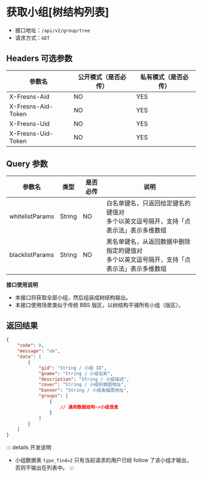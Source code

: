 # 获取小组[树结构列表]

- 接口地址：`/api/v2/group/tree`
- 请求方式：`GET`

## Headers 可选参数

| 参数名 | 公开模式（是否必传） | 私有模式（是否必传） |
| --- | --- | --- |
| X-Fresns-Aid | NO | YES |
| X-Fresns-Aid-Token | NO | YES |
| X-Fresns-Uid | NO | YES |
| X-Fresns-Uid-Token | NO | YES |

## Query 参数

| 参数名 | 类型 | 是否必传 | 说明 |
| --- | --- | --- | --- |
| whitelistParams | String | NO | 白名单键名，只返回给定键名的键值对<br>多个以英文逗号隔开，支持「点表示法」表示多维数组 |
| blacklistParams | String | NO | 黑名单键名，从返回数据中删除指定的键值对<br>多个以英文逗号隔开，支持「点表示法」表示多维数组 |

**接口使用说明**

- 本接口将获取全部小组，然后组装成树结构输出。
- 本接口使用场景类似于传统 BBS 版区，以树结构平铺所有小组（版区）。

## 返回结果

```json
{
    "code": 0,
    "message": "ok",
    "data": [
        {
            "gid": "String / 小组 ID",
            "gname": "String / 小组名称",
            "description": "String / 小组描述",
            "cover": "String / 小组封面图地址",
            "banner": "String / 小组条幅图地址",
            "groups": [
                {
                    // 通用数据结构->小组信息
                }
            ]
        }
    ]
}
```

::: details 开发说明
- 小组数据表 `type_find=2` 只有当前请求的用户已经 follow 了该小组才输出，否则不输出在列表中。
:::